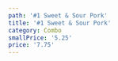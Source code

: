 ```yaml
---
path: '#1 Sweet & Sour Pork'
title: '#1 Sweet & Sour Pork'
category: Combo
smallPrice: '5.25'
price: '7.75'
---
```


